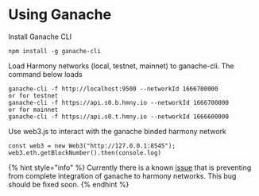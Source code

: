 # Using Ganache

Install Ganache CLI

```text
npm install -g ganache-cli
```

Load Harmony networks \(local, testnet, mainnet\) to ganache-cli. The command below loads 

```text
ganache-cli -f http://localhost:9500 --networkId 1666700000
or for testnet
ganache-cli -f https://api.s0.b.hmny.io --networkId 1666700000
or for mainnet
ganache-cli -f https://api.s0.t.hmny.io --networkId 1666600000
```

Use web3.js to interact with the ganache binded harmony network 

```text
const web3 = new Web3("http://127.0.0.1:8545");
web3.eth.getBlockNumber().then(console.log)
```

{% hint style="info" %}
Currently there is a known [issue](https://github.com/harmony-one/sdk/issues/95) that is preventing from complete integration of ganache to harmony networks. This bug should be fixed soon. 
{% endhint %}

